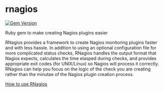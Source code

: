 rnagios
=======
[![Gem Version](https://badge.fury.io/rb/rnagios.png)](http://badge.fury.io/rb/rnagios)

Ruby gem to make creating Nagios plugins easier

RNagios provides a framework to create Nagios monitoring plugins faster
and with less hassle.  In addition to using an optional configuration
file for more complicated status checks, RNagios handles the output
format that Nagios expects, calculates the time elasped during checks,
and provides appropriate exit codes (for UNIX/Linux) so Nagios will
process it correctly.  RNagios can help you focus on the logic of the
check you are creating rather than the minutae of the Nagios plugin
creation process.

[How to use RNagios](https://github.com/Snapman/rnagios/wiki/RNagios)
